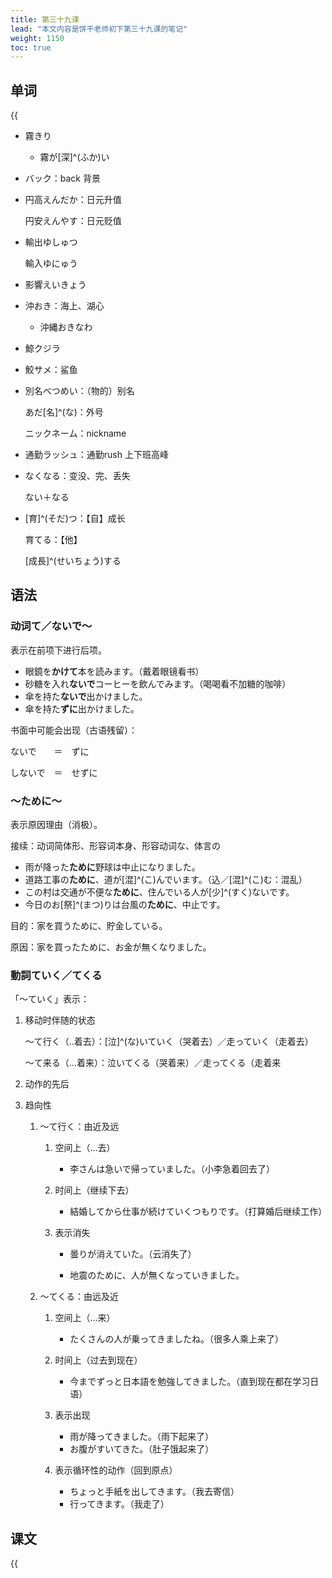 ```yaml
---
title: 第三十九课
lead: "本文内容是饼干老师初下第三十九课的笔记"
weight: 1150
toc: true
---
```


## 单词

{{<audio src="https://tellyouwhat-static-1251995834.cos.ap-chongqing.myqcloud.com/audios/cs_danci/39第三十九课.mp3">}}

- 霧きり

  - 霧が[深]^(ふか)い

- バック：back 背景

- 円高えんだか：日元升值

  円安えんやす：日元贬值

- 輸出ゆしゅつ

  輸入ゆにゅう

- 影響えいきょう

- 沖おき：海上、湖心

  - 沖縄おきなわ

- 鯨クジラ

- 鮫サメ：鲨鱼

- 別名べつめい：（物的）别名

  あだ[名]^(な)：外号

  ニックネーム：nickname

- 通勤ラッシュ：通勤rush 上下班高峰

- なくなる：变没、完、丢失

  ない＋なる

- [育]^(そだ)つ：【自】成长

  育てる：【他】

  [成長]^(せいちょう)する

## 语法

### 动词て／ないで～

表示在前项下进行后项。

- 眼鏡を**かけて**本を読みます。（戴着眼镜看书）
- 砂糖を入れ**ないで**コーヒーを飲んでみます。（喝喝看不加糖的咖啡）
- 傘を持た**ないで**出かけました。
- 傘を持た**ずに**出かけました。

书面中可能会出现（古语残留）：

ないで　　＝　ずに

しないで　＝　せずに

### ～ために～

表示原因理由（消极）。

接续：动词简体形、形容词本身、形容动词な、体言の

- 雨が降った**ために**野球は中止になりました。
- 道路工事の**ために**、道が[混]^(こ)んでいます。（込／[混]^(こ)む：混乱）
- この村は交通が不便な**ために**、住んでいる人が[少]^(すく)ないです。
- 今日のお[祭]^(まつ)りは台風の**ために**、中止です。

目的：家を買うために、貯金している。

原因：家を買ったために、お金が無くなりました。

### 動詞ていく／てくる

「～ていく」表示：

1. 移动时伴随的状态

   ～て行く（..着去）：[泣]^(な)いていく（哭着去）／走っていく（走着去）

   ～て来る（…着来）：泣いてくる（哭着来）／走ってくる（走着来

2. 动作的先后

3. 趋向性

   1. ～て行く：由近及远

      1. 空间上（...去）
         - 李さんは急いで帰っていました。（小李急着回去了）

      2. 时间上（继续下去）

         - 結婚してから仕事が続けていくつもりです。（打算婚后继续工作）

      3. 表示消失

         - 曇りが消えていた。（云消失了）

         - 地震のために、人が無くなっていきました。

   2. ～てくる：由远及近

      1. 空间上（...来）
         - たくさんの人が乗ってきましたね。（很多人乘上来了）

      2. 时间上（过去到现在）
         - 今までずっと日本語を勉強してきました。（直到现在都在学习日语）

      3. 表示出现
         - 雨が降ってきました。（雨下起来了）
         - お腹がすいてきた。（肚子饿起来了）
      4. 表示循环性的动作（回到原点）
         - ちょっと手紙を出してきます。（我去寄信）
         - 行ってきます。（我走了）

## 课文

{{<audio src="https://tellyouwhat-static-1251995834.cos.ap-chongqing.myqcloud.com/audios/cs_kewen/37-42课 新标日初级课文/Lesson39.mp3">}}
